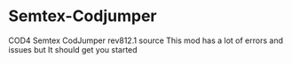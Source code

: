 # Semtex-Codjumper
COD4 Semtex CodJumper rev812.1 source
This mod has a lot of errors and issues but It should get you started
